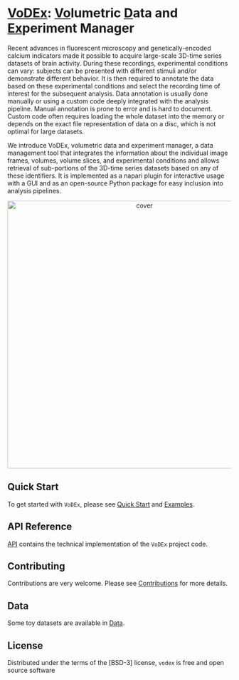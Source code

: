 # <u>VoDEx</u>: <u>Vo</u>lumetric <u>D</u>ata and <u>Ex</u>periment Manager

Recent advances in fluorescent microscopy and genetically-encoded calcium indicators made it possible
to acquire large-scale 3D-time series datasets of brain activity. During these recordings, experimental
conditions can vary: subjects can be presented with different stimuli and/or demonstrate different
behavior. It is then required to annotate the data based on these experimental conditions and select the
recording time of interest for the subsequent analysis. Data annotation is usually done manually or using
a custom code deeply integrated with the analysis pipeline. Manual annotation is prone to error and is
hard to document. Custom code often requires loading the whole dataset into the memory or depends
on the exact file representation of data on a disc, which is not optimal for large datasets.

We introduce VoDEx, volumetric data and experiment manager, a data management tool that integrates
the information about the individual image frames, volumes, volume slices, and experimental conditions
and allows retrieval of sub-portions of the 3D-time series datasets based on any of these identifiers. It is
implemented as a napari plugin for interactive usage with a GUI and as an open-source Python package
for easy inclusion into analysis pipelines.

<p align="center">
  <img src="assets/cover.JPG" alt="cover" width="600"/>
</p>

## Quick Start
To get started with `VoDEx`,
please see [Quick Start](https://lemonjust.github.io/vodex/qstart/) and [Examples](https://lemonjust.github.io/vodex/examples/).

## API Reference
[API](https://lemonjust.github.io/vodex/api/) contains the technical implementation of the `VoDEx` project code.

## Contributing

Contributions are very welcome. Please see [Contributions](https://lemonjust.github.io/vodex/contribute/) for more details.

## Data

Some toy datasets are available in [Data](https://lemonjust.github.io/vodex/data/).

## License

Distributed under the terms of the [BSD-3] license,
`vodex` is free and open source software
